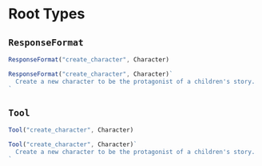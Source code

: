 # Root Types

## `ResponseFormat`

```ts
ResponseFormat("create_character", Character)
```

```ts
ResponseFormat("create_character", Character)`
  Create a new character to be the protagonist of a children's story.
`
```

## `Tool`

```ts
Tool("create_character", Character)
```

```ts
Tool("create_character", Character)`
  Create a new character to be the protagonist of a children's story.
`
```

